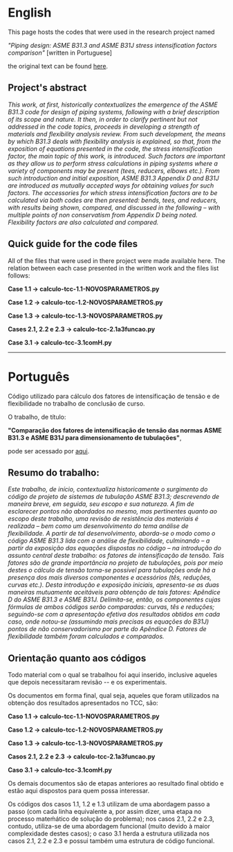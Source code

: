 # English
This page hosts the codes that were used in the research project named

*"Piping design: ASME B31.3 and ASME B31J stress intensification factors comparison"* [written in Portuguese]

the original text can be found [here](https://www.researchgate.net/publication/357299413_Comparacao_dos_fatores_de_intensificacao_de_tensao_das_normas_ASME_B313_e_ASME_B31J_para_dimensionamento_de_tubulacoes?channel=doi&linkId=61c529c8da5d105e55f23292&showFulltext=true).

## Project's abstract

*This work, at first, historically contextualizes the emergence of the ASME B31.3 code for design of piping systems, following with a brief description of its scope and nature. It then, in order to clarify pertinent but not addressed in the code topics, proceeds in developing a strength of materials and flexibility analysis review. From such development, the means by which B31.3 deals with flexibility analysis is explained, so that, from the exposition of equations presented in the code, the stress intensification factor, the main topic of this work, is introduced. Such factors are important as they allow us to perform stress calculations in piping systems where a variety of components may be present (tees, reducers, elbows etc.). From such introduction and initial exposition, ASME B31.3 Appendix D and B31J are introduced as mutually accepted ways for obtaining values for such factors. The accessories for which stress intensification factors are to be calculated via both codes are then presented: bends, tees, and reducers, with results being shown, compared, and discussed in the following – with multiple points of non conservatism from Appendix D being noted. Flexibility factors are also calculated and compared.*

## Quick guide for the code files

All of the files that were used in there project were made available here. The relation between each case presented in the written work and the files list follows:

**Case 1.1 -> calculo-tcc-1.1-NOVOSPARAMETROS.py**

**Case 1.2 -> calculo-tcc-1.2-NOVOSPARAMETROS.py**

**Case 1.3 -> calculo-tcc-1.3-NOVOSPARAMETROS.py**

**Cases 2.1, 2.2 e 2.3 -> calculo-tcc-2.1a3funcao.py**

**Case 3.1 -> calculo-tcc-3.1comH.py**

------------------------------------------------------------------

# Português
Código utilizado para cálculo dos fatores de intensificação de tensão e de flexibilidade no trabalho de conclusão de curso.

O trabalho, de título:

**"Comparação dos fatores de intensificação de tensão das normas ASME B31.3 e ASME B31J para dimensionamento de tubulações"**, 

pode ser acessado por [aqui](https://www.researchgate.net/publication/357299413_Comparacao_dos_fatores_de_intensificacao_de_tensao_das_normas_ASME_B313_e_ASME_B31J_para_dimensionamento_de_tubulacoes?channel=doi&linkId=61c529c8da5d105e55f23292&showFulltext=true).

## Resumo do trabalho:

*Este trabalho, de início, contextualiza historicamente o surgimento do código de projeto de sistemas de tubulação ASME B31.3; descrevendo de maneira breve, em seguida, seu escopo e sua natureza. A fim de esclarecer pontos não abordados no mesmo, mas pertinentes quanto ao escopo deste trabalho, uma revisão de resistência dos materiais é realizada – bem como um desenvolvimento do tema análise de flexibilidade. A partir de tal desenvolvimento, aborda-se o modo como o código ASME B31.3 lida com a análise de flexibilidade, culminando – a partir da exposição das equações dispostas no código – na introdução do assunto central deste trabalho: os fatores de intensificação de tensão. Tais fatores são de grande importância no projeto de tubulações, pois por meio destes o cálculo de tensão torna-se possível para tubulações onde há a presença dos mais diversos componentes e acessórios (tês, reduções, curvas etc.). Desta introdução e exposição iniciais, apresenta-se as duas maneiras mutuamente aceitáveis para obtenção de tais fatores: Apêndice D do ASME B31.3 e ASME B31J. Delimita-se, então, os componentes cujas fórmulas de ambos códigos serão comparadas: curvas, tês e reduções; seguindo-se com a apresentação efetiva dos resultados obtidos em cada caso, onde notou-se (assumindo mais precisas as equações do B31J) pontos de não conservadorismo por parte do Apêndice D. Fatores de flexibilidade também foram calculados e comparados.*

## Orientação quanto aos códigos

Todo material com o qual se trabalhou foi aqui inserido, inclusive aqueles que depois necessitaram revisão -- e os experimentais.

Os documentos em forma final, qual seja, aqueles que foram utilizados na obtenção dos resultados apresentados no TCC, são:

**Caso 1.1 -> calculo-tcc-1.1-NOVOSPARAMETROS.py**

**Caso 1.2 -> calculo-tcc-1.2-NOVOSPARAMETROS.py**

**Caso 1.3 -> calculo-tcc-1.3-NOVOSPARAMETROS.py**

**Casos 2.1, 2.2 e 2.3 -> calculo-tcc-2.1a3funcao.py**

**Caso 3.1 -> calculo-tcc-3.1comH.py**


Os demais documentos são de etapas anteriores ao resultado final obtido e estão aqui dispostos para quem possa interessar.

Os códigos dos casos 1.1, 1.2 e 1.3 utilizam de uma abordagem passo a passo (com cada linha equivalente a, por assim dizer, uma etapa no processo mateḿático de solução do problema); nos casos 2.1, 2.2 e 2.3, contudo, utiliza-se de uma abordagem funcional (muito devido à maior complexidade destes casos); o caso 3.1 herda a estrutura utilizada nos casos 2.1, 2.2 e 2.3 e possui também uma estrutura de código funcional.
